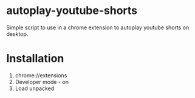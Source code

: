 # autoplay-youtube-shorts
Simple script to use in a chrome extension to autoplay youtube shorts on desktop.

# Installation
1. chrome://extensions
2. Developer mode - on
3. Load unpacked

